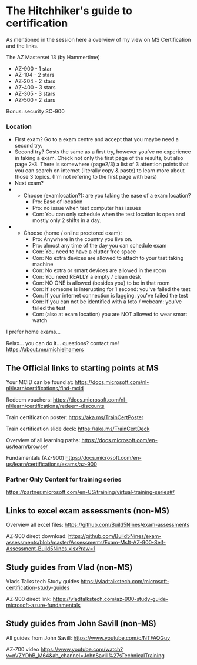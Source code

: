 # The Hitchhiker's guide to certification

As mentioned in the session here a overview of my view on MS Certification and the links.

The AZ Masterset 13 (by Hammertime) 
- AZ-900 - 1 star
- AZ-104 - 2 stars
- AZ-204 - 2 stars
- AZ-400 - 3 stars
- AZ-305 - 3 stars
- AZ-500 - 2 stars

Bonus: security SC-900


### Location
- First exam? 
Go to a exam centre and accept that you maybe need a second try.
- Second try?
Costs the same as a first try, however you've no experience in taking a exam. Check not only the first page of the results, but also page 2-3. There is somewhere (page2/3) a list of 3 attention points that you can search on internet (literally copy & paste) to learn more about those 3 topics. (I'm not refering to the first page with bars)
- Next exam? 
- - Choose (examlocation?): are you taking the ease of a exam location?
    * Pro: Ease of location
    * Pro: no issue when test computer has issues
    * Con: You can only schedule when the test location is open and mostly only 2 shifts in a day.
- - Choose (home / online proctored exam): 
    * Pro: Anywhere in the country you live on. 
    * Pro: almost any time of the day you can schedule exam
    * Con: You need to have a clutter free space
    * Con: No extra devices are allowed to attach to your tast taking machine
    * Con: No extra or smart devices are allowed in the room
    * Con: You need REALLY a empty / clean desk
    * Con: NO ONE is allowed (besides you) to be in that room
    * Con: If someone is interupting for 1 second: you've failed the test
    * Con: If your internet connection is lagging: you've failed the test
    * Con: If you can not be identified with a foto / webcam: you've failed the test
    * Con: (also at exam location) you are NOT allowed to wear smart watch


I prefer home exams... 


Relax... you can do it... questions? contact me! https://about.me/michielhamers


## The Official links to starting points at MS
Your MCID can be found at:
https://docs.microsoft.com/nl-nl/learn/certifications/find-mcid

Redeem vouchers:
https://docs.microsoft.com/nl-nl/learn/certifications/redeem-discounts

Train certification poster: 
https://aka.ms/TrainCertPoster

Train certification slide deck: 
https://aka.ms/TrainCertDeck

Overview of all learning paths:
https://docs.microsoft.com/en-us/learn/browse/

Fundamentals (AZ-900) 
https://docs.microsoft.com/en-us/learn/certifications/exams/az-900

### Partner Only Content for training series
https://partner.microsoft.com/en-US/training/virtual-training-series#/

## Links to excel exam assessments (non-MS)
Overview all excel files:
https://github.com/Build5Nines/exam-assessments

AZ-900 direct download:
https://github.com/Build5Nines/exam-assessments/blob/master/Assessments/Exam-Msft-AZ-900-Self-Assessment-Build5Nines.xlsx?raw=1

## Study guides from Vlad (non-MS)
Vlads Talks tech Study guides
https://vladtalkstech.com/microsoft-certification-study-guides

AZ-900 direct link:
https://vladtalkstech.com/az-900-study-guide-microsoft-azure-fundamentals


## Study guides from John Savill (non-MS)
All guides from John Savill: https://www.youtube.com/c/NTFAQGuy

AZ-700 video 
https://www.youtube.com/watch?v=nVZYDhB_M64&ab_channel=JohnSavill%27sTechnicalTraining

